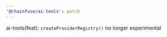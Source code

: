 ```yaml
---
'@chainfuse/ai-tools': patch
---
```


ai-tools(feat): `createProviderRegistry()` no longer experimental
